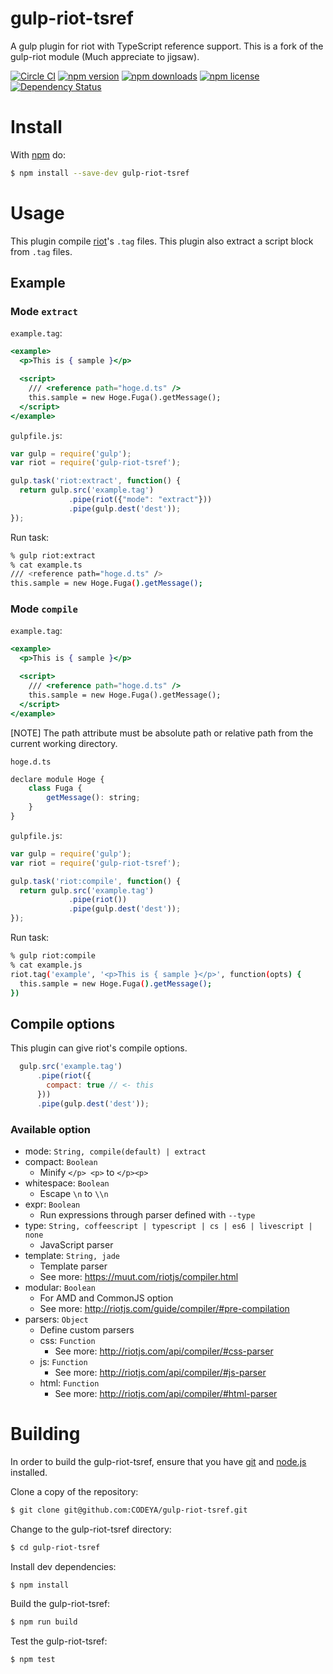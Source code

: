 # gulp-riot-tsref

A gulp plugin for riot with TypeScript reference support.
This is a fork of the gulp-riot module (Much appreciate to jigsaw).

[![Circle CI](https://circleci.com/gh/CODEYA/node-gulp-riot-tsref/tree/master.svg?style=svg)](https://circleci.com/gh/CODEYA/node-gulp-riot-tsref/tree/master)
[![npm version](https://badge.fury.io/js/gulp-riot-tsref.svg)](http://badge.fury.io/js/gulp-riot-tsref)
[![npm downloads](https://img.shields.io/npm/dm/gulp-riot-tsref.svg)](https://img.shields.io/npm/dm/gulp-riot-tsref.svg)
[![npm license](https://img.shields.io/npm/l/gulp-riot-tsref.svg)](https://img.shields.io/npm/l/gulp-riot-tsref.svg)
[![Dependency Status](https://gemnasium.com/CODEYA/node-gulp-riot-tsref.svg)](https://gemnasium.com/CODEYA/node-gulp-riot-tsref)

# Install

With [npm](https://www.npmjs.com/) do:

```bash
$ npm install --save-dev gulp-riot-tsref
```

# Usage

This plugin compile [riot](https://github.com/muut/riotjs)'s `.tag` files.
This plugin also extract a script block from `.tag` files.

## Example

### Mode `extract`

`example.tag`:

```jsx
<example>
  <p>This is { sample }</p>

  <script>
    /// <reference path="hoge.d.ts" />
    this.sample = new Hoge.Fuga().getMessage();
  </script>
</example>
```

`gulpfile.js`:

```js
var gulp = require('gulp');
var riot = require('gulp-riot-tsref');

gulp.task('riot:extract', function() {
  return gulp.src('example.tag')
             .pipe(riot({"mode": "extract"}))
             .pipe(gulp.dest('dest'));
});
```

Run task:

```sh
% gulp riot:extract
% cat example.ts
/// <reference path="hoge.d.ts" />
this.sample = new Hoge.Fuga().getMessage();
```

### Mode `compile`

`example.tag`:

```jsx
<example>
  <p>This is { sample }</p>

  <script>
    /// <reference path="hoge.d.ts" />
    this.sample = new Hoge.Fuga().getMessage();
  </script>
</example>
```

[NOTE] The path attribute must be absolute path or relative path from the current working directory.

`hoge.d.ts`

```js
declare module Hoge {
    class Fuga {
        getMessage(): string;
    }
}
```

`gulpfile.js`:

```js
var gulp = require('gulp');
var riot = require('gulp-riot-tsref');

gulp.task('riot:compile', function() {
  return gulp.src('example.tag')
             .pipe(riot())
             .pipe(gulp.dest('dest'));
});
```

Run task:

```sh
% gulp riot:compile
% cat example.js
riot.tag('example', '<p>This is { sample }</p>', function(opts) {
  this.sample = new Hoge.Fuga().getMessage();
})
```

## Compile options

This plugin can give riot's compile options.

```js
  gulp.src('example.tag')
      .pipe(riot({
        compact: true // <- this
      }))
      .pipe(gulp.dest('dest'));
```

### Available option

* mode: `String, compile(default) | extract`
* compact: `Boolean`
  * Minify `</p> <p>` to `</p><p>`
* whitespace: `Boolean`
  * Escape `\n` to `\\n`
* expr: `Boolean`
  * Run expressions through parser defined with `--type`
* type: `String, coffeescript | typescript | cs | es6 | livescript | none`
  * JavaScript parser
* template: `String, jade`
  * Template parser
  * See more: https://muut.com/riotjs/compiler.html
* modular: `Boolean`
  * For AMD and CommonJS option
  * See more: http://riotjs.com/guide/compiler/#pre-compilation
* parsers: `Object`
  * Define custom parsers
  * css: `Function`
    * See more: http://riotjs.com/api/compiler/#css-parser
  * js: `Function`
    * See more: http://riotjs.com/api/compiler/#js-parser
  * html: `Function`
    * See more: http://riotjs.com/api/compiler/#html-parser

# Building

In order to build the gulp-riot-tsref, ensure that you have [git](http://git-scm.com/) and [node.js](http://nodejs.org/) installed.

Clone a copy of the repository:

```bash
$ git clone git@github.com:CODEYA/gulp-riot-tsref.git
```

Change to the gulp-riot-tsref directory:

```bash
$ cd gulp-riot-tsref
```

Install dev dependencies:

```bash
$ npm install
```

Build the gulp-riot-tsref:

```bash
$ npm run build
```

Test the gulp-riot-tsref:

```bash
$ npm test
```

